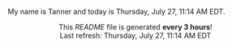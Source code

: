 My name is Tanner and today is Thursday, July 27, 11:14 AM EDT.

<p align="center">This <i>README</i> file is generated <b>every 3 hours</b>!</br>Last refresh: Thursday, July 27, 11:14 AM EDT<br /></p>
